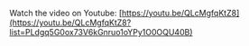 Watch the video on Youtube: [https://youtu.be/QLcMgfqKtZ8](https://youtu.be/QLcMgfqKtZ8?list=PLdgq5G0ox73V6kGnruo1oYPy1O0OQU40B)
